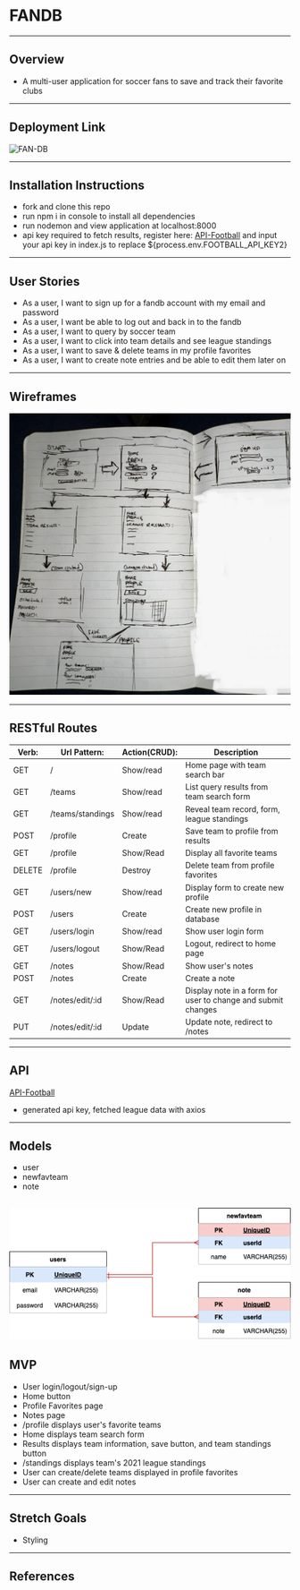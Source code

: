 # FANDB

---
## Overview
- A multi-user application for soccer fans to save and track their favorite clubs

---
## Deployment Link

![FAN-DB](https://fan-db.herokuapp.com/)

---
## Installation Instructions
- fork and clone this repo
- run npm i in console to install all dependencies
- run nodemon and view application at localhost:8000
- api key required to fetch results, register here: [API-Football](https://www.api-football.com/) and input your api key in index.js to replace ${process.env.FOOTBALL_API_KEY2}


---
## User Stories
- As a user, I want to sign up for a fandb account with my email and password 
- As a user, I want be able to log out and back in to the fandb
- As a user, I want to query by soccer team
- As a user, I want to click into team details and see league standings
- As a user, I want to save & delete teams in my profile favorites
- As a user, I want to create note entries and be able to edit them later on

---
## Wireframes
![wireframes](/readmeimgs/IMG_1927.jpg)

---
## RESTful Routes

| Verb: | Url Pattern: | Action(CRUD): | Description |
| ----- | ------------ | ------------- | -------------------------------------  |
| GET   |     /        |  Show/read    | Home page with team search bar | 
| GET   |   /teams     |  Show/read    | List query results from team search form | 
| GET   |   /teams/standings |  Show/read    | Reveal team record, form, league standings |
| POST   |   /profile |  Create       | Save team to profile from results
| GET   |   /profile |  Show/Read       | Display all favorite teams |
| DELETE   |   /profile |  Destroy      | Delete team from profile favorites|
| GET   |   /users/new |  Show/read    | Display form to create new profile |
| POST   |   /users |  Create       | Create new profile in database |
| GET   |   /users/login  |  Show/read    | Show user login form |
| GET   |   /users/logout   |  Show/Read      | Logout, redirect to home page |
| GET   |   /notes   |  Show/Read      | Show user's notes |
| POST   |   /notes   |  Create       | Create a note |
|  GET   |   /notes/edit/:id  |  Show/Read       | Display note in a form for user to change and submit changes |
| PUT   |   /notes/edit/:id  |  Update       | Update note, redirect to /notes |

---
## API

[API-Football](https://www.api-football.com/documentation-beta)
- generated api key, fetched league data with axios

---
## Models
- user
- newfavteam
- note

![drawio](readmeimgs/fandb.drawio.png)
---

## MVP
- User login/logout/sign-up
- Home button
- Profile Favorites page
- Notes page
- /profile displays user's favorite teams
- Home displays team search form
- Results displays team information, save button, and team standings button
- /standings displays team's 2021 league standings
- User can create/delete teams displayed in profile favorites
- User can create and edit notes
---
## Stretch Goals
- Styling

---
## References

